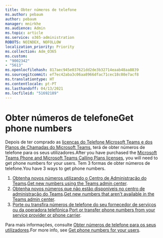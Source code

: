 ```yaml
---
title: Obter números de telefone
ms.author: pebaum
author: pebaum
manager: mnirkhe
ms.audience: Admin
ms.topic: article
ms.service: o365-administration
ROBOTS: NOINDEX, NOFOLLOW
localization_priority: Priority
ms.collection: Adm_O365
ms.custom:
- "9002342"
- "5613"
ms.openlocfilehash: 817aec945e037621dd2de3b32714eaab48aa8839
ms.sourcegitcommit: ef7ec42aba3c06aa8966dfac71cec18c08e7acf8
ms.translationtype: HT
ms.contentlocale: pt-PT
ms.lasthandoff: 04/13/2021
ms.locfileid: "51692189"
---
```

# <a name="get-phone-numbers"></a><span data-ttu-id="04cfd-102">Obter números de telefone</span><span class="sxs-lookup"><span data-stu-id="04cfd-102">Get phone numbers</span></span>

<span data-ttu-id="04cfd-103">Depois de ter comprado as [licenças do Telefone Microsoft Teams e dos Planos de Chamadas do Microsoft Teams](https://docs.microsoft.com/MicrosoftTeams/setting-up-your-phone-system#step-2-buy-and-assign-phone-system-and-calling-plan-licenses), terá de obter números de telefone para os seus utilizadores.</span><span class="sxs-lookup"><span data-stu-id="04cfd-103">After you have purchased the [Microsoft Teams Phone and Microsoft Teams Calling Plans licenses](https://docs.microsoft.com/MicrosoftTeams/setting-up-your-phone-system#step-2-buy-and-assign-phone-system-and-calling-plan-licenses), you will need to get phone numbers for your users.</span></span> <span data-ttu-id="04cfd-104">Tem 3 formas de obter números de telefone.</span><span class="sxs-lookup"><span data-stu-id="04cfd-104">You have 3 ways to get phone numbers.</span></span>

1. <span data-ttu-id="04cfd-105">[Obtenha novos números utilizando o Centro de Administração do Teams](https://docs.microsoft.com/MicrosoftTeams/setting-up-your-phone-system#get-new-user-phone-numbers-using-the-teams-admin-center).</span><span class="sxs-lookup"><span data-stu-id="04cfd-105">[Get new numbers using the Teams admin center](https://docs.microsoft.com/MicrosoftTeams/setting-up-your-phone-system#get-new-user-phone-numbers-using-the-teams-admin-center).</span></span>
2. <span data-ttu-id="04cfd-106">[Obtenha novos números que não estão disponíveis no centro de administração do Teams](https://docs.microsoft.com/MicrosoftTeams/setting-up-your-phone-system#get-new-numbers-that-arent-available-in-the-teams-admin-center).</span><span class="sxs-lookup"><span data-stu-id="04cfd-106">[Get new numbers that aren't available in the Teams admin center](https://docs.microsoft.com/MicrosoftTeams/setting-up-your-phone-system#get-new-numbers-that-arent-available-in-the-teams-admin-center).</span></span>
3. <span data-ttu-id="04cfd-107">[Porte ou transfira números de telefone do seu fornecedor de serviços ou da operadora telefónica](https://docs.microsoft.com/MicrosoftTeams/setting-up-your-phone-system#port-or-transfer-phone-numbers-from-your-service-provider-or-phone-carrier).</span><span class="sxs-lookup"><span data-stu-id="04cfd-107">[Port or transfer phone numbers from your service provider or phone carrier](https://docs.microsoft.com/MicrosoftTeams/setting-up-your-phone-system#port-or-transfer-phone-numbers-from-your-service-provider-or-phone-carrier).</span></span>

<span data-ttu-id="04cfd-108">Para mais informações, consulte [Obter números de telefone para os seus utilizadores](https://docs.microsoft.com/MicrosoftTeams/setting-up-your-phone-system#port-or-transfer-phone-numbers-from-your-service-provider-or-phone-carrier).</span><span class="sxs-lookup"><span data-stu-id="04cfd-108">For more info, see [Get phone numbers for your users](https://docs.microsoft.com/MicrosoftTeams/setting-up-your-phone-system#port-or-transfer-phone-numbers-from-your-service-provider-or-phone-carrier).</span></span>
